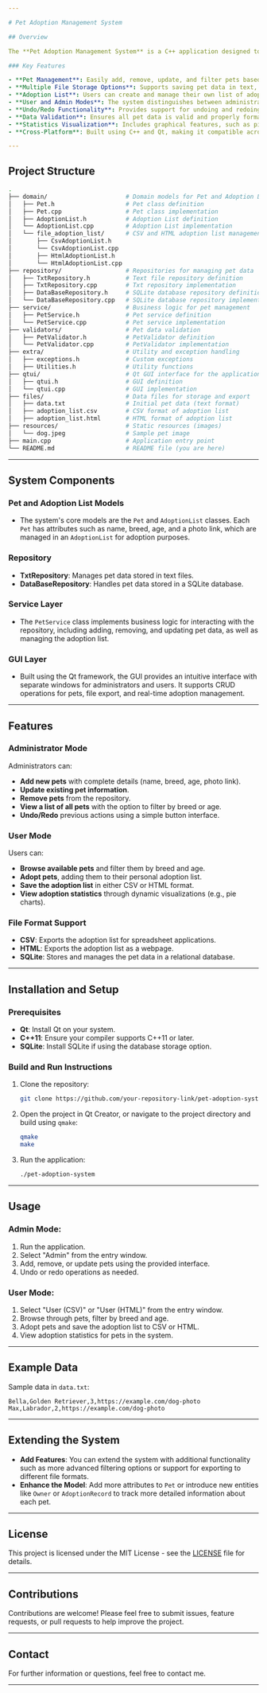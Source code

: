 ```yaml
---

# Pet Adoption Management System

## Overview

The **Pet Adoption Management System** is a C++ application designed to manage the process of pet adoptions. It features a comprehensive pet management interface, allowing administrators to add, remove, update, and filter pets. Users can view available pets and add them to their adoption list. The system leverages Qt for a clean, intuitive graphical user interface (GUI), and supports multiple storage formats (CSV, HTML, SQLite) for persistent data handling.

### Key Features

- **Pet Management**: Easily add, remove, update, and filter pets based on attributes such as age and breed.
- **Multiple File Storage Options**: Supports saving pet data in text, CSV, HTML, and SQLite database formats for flexible data management.
- **Adoption List**: Users can create and manage their own list of adopted pets, with export options in CSV or HTML.
- **User and Admin Modes**: The system distinguishes between administrator functionalities (pet management) and user functionalities (pet browsing and adoption).
- **Undo/Redo Functionality**: Provides support for undoing and redoing actions in the admin panel.
- **Data Validation**: Ensures all pet data is valid and properly formatted before adding it to the repository.
- **Statistics Visualization**: Includes graphical features, such as pie charts, to represent statistics (e.g., distribution of pets by age).
- **Cross-Platform**: Built using C++ and Qt, making it compatible across multiple platforms.

---
```


## Project Structure

```bash
.
├── domain/                      # Domain models for Pet and Adoption List
│   ├── Pet.h                    # Pet class definition
│   ├── Pet.cpp                  # Pet class implementation
│   ├── AdoptionList.h           # Adoption List definition
│   └── AdoptionList.cpp         # Adoption List implementation
│   └── file_adoption_list/      # CSV and HTML adoption list management
│       ├── CsvAdoptionList.h    
│       └── CsvAdoptionList.cpp  
│       ├── HtmlAdoptionList.h   
│       └── HtmlAdoptionList.cpp 
├── repository/                  # Repositories for managing pet data
│   ├── TxtRepository.h          # Text file repository definition
│   ├── TxtRepository.cpp        # Txt repository implementation
│   ├── DataBaseRepository.h     # SQLite database repository definition
│   └── DataBaseRepository.cpp   # SQLite database repository implementation
├── service/                     # Business logic for pet management
│   ├── PetService.h             # Pet service definition
│   └── PetService.cpp           # Pet service implementation
├── validators/                  # Pet data validation
│   ├── PetValidator.h           # PetValidator definition
│   └── PetValidator.cpp         # PetValidator implementation
├── extra/                       # Utility and exception handling
│   ├── exceptions.h             # Custom exceptions
│   ├── Utilities.h              # Utility functions
├── qtui/                        # Qt GUI interface for the application
│   ├── qtui.h                   # GUI definition
│   └── qtui.cpp                 # GUI implementation
├── files/                       # Data files for storage and export
│   ├── data.txt                 # Initial pet data (text format)
│   ├── adoption_list.csv        # CSV format of adoption list
│   ├── adoption_list.html       # HTML format of adoption list
├── resources/                   # Static resources (images)
│   └── dog.jpeg                 # Sample pet image
├── main.cpp                     # Application entry point
└── README.md                    # README file (you are here)
```

---

## System Components

### **Pet and Adoption List Models**
- The system's core models are the `Pet` and `AdoptionList` classes. Each `Pet` has attributes such as name, breed, age, and a photo link, which are managed in an `AdoptionList` for adoption purposes.
  
### **Repository**
- **TxtRepository**: Manages pet data stored in text files.
- **DataBaseRepository**: Handles pet data stored in a SQLite database.
  
### **Service Layer**
- The `PetService` class implements business logic for interacting with the repository, including adding, removing, and updating pet data, as well as managing the adoption list.

### **GUI Layer**
- Built using the Qt framework, the GUI provides an intuitive interface with separate windows for administrators and users. It supports CRUD operations for pets, file export, and real-time adoption management.

---

## Features

### **Administrator Mode**
Administrators can:
- **Add new pets** with complete details (name, breed, age, photo link).
- **Update existing pet information**.
- **Remove pets** from the repository.
- **View a list of all pets** with the option to filter by breed or age.
- **Undo/Redo** previous actions using a simple button interface.

### **User Mode**
Users can:
- **Browse available pets** and filter them by breed and age.
- **Adopt pets**, adding them to their personal adoption list.
- **Save the adoption list** in either CSV or HTML format.
- **View adoption statistics** through dynamic visualizations (e.g., pie charts).

### **File Format Support**
- **CSV**: Exports the adoption list for spreadsheet applications.
- **HTML**: Exports the adoption list as a webpage.
- **SQLite**: Stores and manages the pet data in a relational database.

---

## Installation and Setup

### Prerequisites

- **Qt**: Install Qt on your system.
- **C++11**: Ensure your compiler supports C++11 or later.
- **SQLite**: Install SQLite if using the database storage option.

### Build and Run Instructions

1. Clone the repository:

   ```bash
   git clone https://github.com/your-repository-link/pet-adoption-system.git
   ```

2. Open the project in Qt Creator, or navigate to the project directory and build using `qmake`:

   ```bash
   qmake
   make
   ```

3. Run the application:

   ```bash
   ./pet-adoption-system
   ```

---

## Usage

### Admin Mode:
1. Run the application.
2. Select "Admin" from the entry window.
3. Add, remove, or update pets using the provided interface.
4. Undo or redo operations as needed.

### User Mode:
1. Select "User (CSV)" or "User (HTML)" from the entry window.
2. Browse through pets, filter by breed and age.
3. Adopt pets and save the adoption list to CSV or HTML.
4. View adoption statistics for pets in the system.

---

## Example Data

Sample data in `data.txt`:

```
Bella,Golden Retriever,3,https://example.com/dog-photo
Max,Labrador,2,https://example.com/dog-photo
```

---

## Extending the System

- **Add Features**: You can extend the system with additional functionality such as more advanced filtering options or support for exporting to different file formats.
- **Enhance the Model**: Add more attributes to `Pet` or introduce new entities like `Owner` or `AdoptionRecord` to track more detailed information about each pet.

---

## License

This project is licensed under the MIT License - see the [LICENSE](LICENSE) file for details.

---

## Contributions

Contributions are welcome! Please feel free to submit issues, feature requests, or pull requests to help improve the project.

---

## Contact

For further information or questions, feel free to contact me.

---

